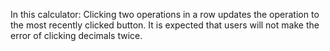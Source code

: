 In this calculator:
Clicking two operations in a row updates the operation to the most recently clicked button.
It is expected that users will not make the error of clicking decimals twice.
